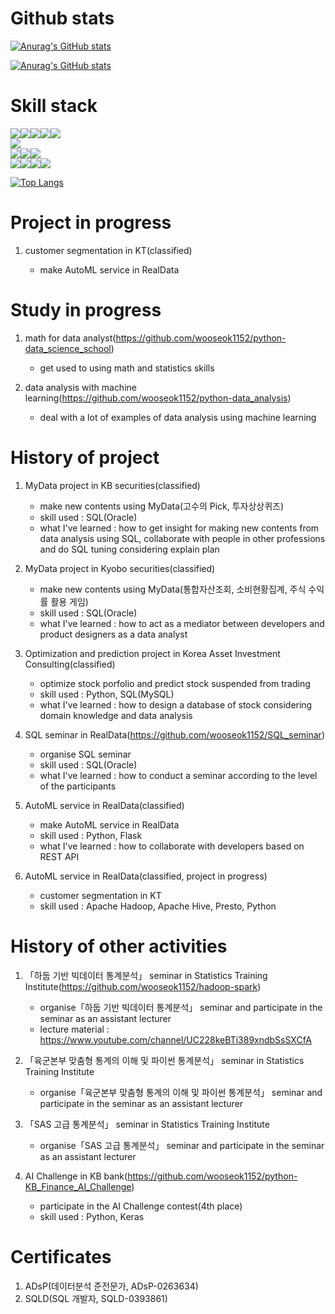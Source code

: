 # Github stats
[![Anurag's GitHub stats](https://github-readme-stats.vercel.app/api?username=wooseok1152)](https://github.com/wooseok1152/github-readme-stats)

[![Anurag's GitHub stats](https://github-readme-stats.vercel.app/api?username=RDpage)](https://github.com/RDpage/github-readme-stats)

# Skill stack
<img src="https://img.shields.io/badge/Python-3776AB?style=flat-square&logo=Python&logoColor=white"/><img src="https://img.shields.io/badge/NumPy-013243?style=flat-square&logo=NumPy&logoColor=white"/><img src="https://img.shields.io/badge/pandas-150458?style=flat-square&logo=pandas&logoColor=white"/><img src="https://img.shields.io/badge/scikit-learn-F7931E?style=flat-square&logo=scikit-learn&logoColor=white"/><img src="https://img.shields.io/badge/Keras-D00000?style=flat-square&logo=Keras&logoColor=white"/>    
<img src="https://img.shields.io/badge/Flask-000000?style=flat-square&logo=Flask&logoColor=white"/>    
<img src="https://img.shields.io/badge/Oracle-F80000?style=flat-square&logo=Oracle&logoColor=white"/><img src="https://img.shields.io/badge/MySQL-4479A1?style=flat-square&logo=MySQL&logoColor=white"/><img src="https://img.shields.io/badge/SQLite-4479A1?style=flat-square&logo=SQLite&logoColor=white"/>    
<img src="https://img.shields.io/badge/Apache Hadoop-66CCFF?style=flat-square"/><img src="https://img.shields.io/badge/Apache Hive-FDEE21?style=flat-square"/><img src="https://img.shields.io/badge/Apache Spark-E25A1C?style=flat-square&logo=Apache Spark&logoColor=white"/><img src="https://img.shields.io/badge/Presto-5890FF?style=flat-square&logo=Presto&logoColor=white"/>

[![Top Langs](https://github-readme-stats.vercel.app/api/top-langs/?username=wooseok1152)](https://github.com/wooseok1152/github-readme-stats)

# Project in progress

1. customer segmentation in KT(classified)

    - make AutoML service in RealData

# Study in progress

1. math for data analyst(https://github.com/wooseok1152/python-data_science_school)

    - get used to using math and statistics skills

2. data analysis with machine learning(https://github.com/wooseok1152/python-data_analysis)

    - deal with a lot of examples of data analysis using machine learning

# History of project

1. MyData project in KB securities(classified)

    - make new contents using MyData(고수의 Pick, 투자상상퀴즈)
    - skill used : SQL(Oracle)
    - what I've learned : how to get insight for making new contents from data analysis using SQL, collaborate with people in other professions and do SQL tuning considering explain plan

2. MyData project in Kyobo securities(classified)

    - make new contents using MyData(통합자산조회, 소비현황집계, 주식 수익률 활용 게임)
    - skill used : SQL(Oracle)
    - what I've learned : how to act as a mediator between developers and product designers as a data analyst

3. Optimization and prediction project in Korea Asset Investment Consulting(classified)

    - optimize stock porfolio and predict stock suspended from trading
    - skill used : Python, SQL(MySQL)
    - what I've learned : how to design a database of stock considering domain knowledge and data analysis

4. SQL seminar in RealData(https://github.com/wooseok1152/SQL_seminar)

    - organise SQL seminar
    - skill used : SQL(Oracle)
    - what I've learned : how to conduct a seminar according to the level of the participants

5. AutoML service in RealData(classified)

    - make AutoML service in RealData
    - skill used : Python, Flask
    - what I've learned : how to collaborate with developers based on REST API
    
6. AutoML service in RealData(classified, project in progress) 

    - customer segmentation in KT
    - skill used : Apache Hadoop, Apache Hive, Presto, Python    

# History of other activities

1. 「하둡 기반 빅데이터 통계분석」 seminar in Statistics Training Institute(https://github.com/wooseok1152/hadoop-spark)

    - organise「하둡 기반 빅데이터 통계분석」 seminar and participate in the seminar as an assistant lecturer
    - lecture material : https://www.youtube.com/channel/UC228keBTi389xndbSsSXCfA

2. 「육군본부 맞춤형 통계의 이해 및 파이썬 통계분석」 seminar in Statistics Training Institute

    - organise「육군본부 맞춤형 통계의 이해 및 파이썬 통계분석」 seminar and participate in the seminar as an assistant lecturer

3. 「SAS 고급 통계분석」 seminar in Statistics Training Institute

    - organise「SAS 고급 통계분석」 seminar and participate in the seminar as an assistant lecturer

4. AI Challenge in KB bank(https://github.com/wooseok1152/python-KB_Finance_AI_Challenge)

    - participate in the AI Challenge contest(4th place)
    - skill used : Python, Keras

# Certificates

1. ADsP(데이터분석 준전문가, ADsP-0263634)
2. SQLD(SQL 개발자, SQLD-0393861)
